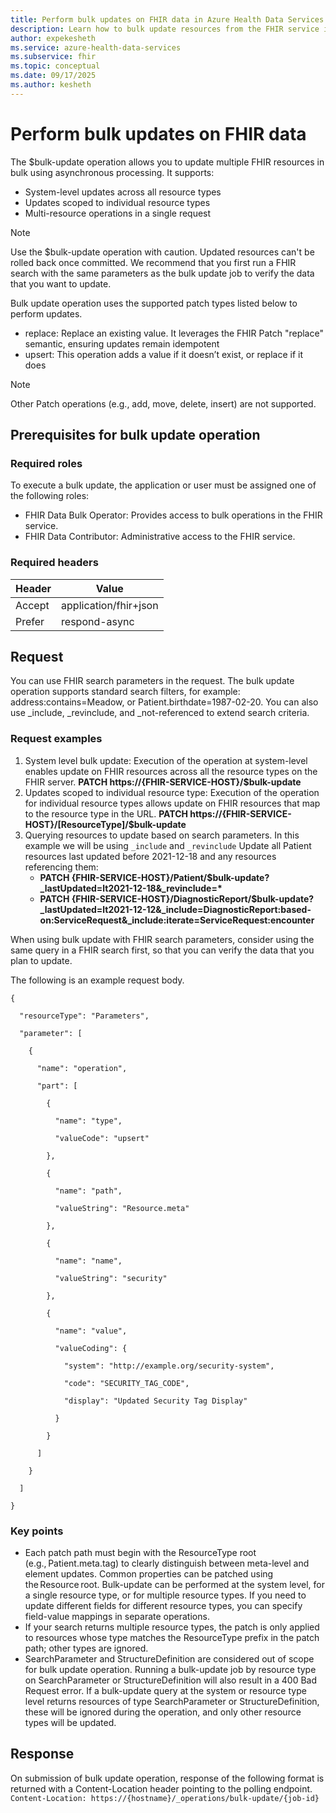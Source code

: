 ```yaml
---
title: Perform bulk updates on FHIR data in Azure Health Data Services
description: Learn how to bulk update resources from the FHIR service in Azure Health Data Services.
author: expekesheth
ms.service: azure-health-data-services
ms.subservice: fhir
ms.topic: conceptual
ms.date: 09/17/2025
ms.author: kesheth
---
```


# Perform bulk updates on FHIR data

The $bulk-update operation allows you to update multiple FHIR resources in bulk using asynchronous processing. It supports: 
 - System-level updates across all resource types
 - Updates scoped to individual resource types
 - Multi-resource operations in a single request

> [!NOTE]
> Use the $bulk-update operation with caution. Updated resources can't be rolled back once committed. We recommend that you first run a FHIR search with the same parameters as the bulk update job to verify the data that you want to update.

Bulk update operation uses the supported patch types listed below to perform updates.
 - replace: Replace an existing value. It leverages the FHIR Patch "replace" semantic, ensuring updates remain idempotent
 - upsert: This operation adds a value if it doesn’t exist, or replace if it does

> [!NOTE]
> Other Patch operations (e.g., add, move, delete, insert) are not supported.

## Prerequisites for bulk update operation
### Required roles

To execute a bulk update, the application or user must be assigned one of the following roles:
 - FHIR Data Bulk Operator: Provides access to bulk operations in the FHIR service.
 - FHIR Data Contributor: Administrative access to the FHIR service.

### Required headers

| Header | Value |
| ------ | ------ |
| Accept | application/fhir+json |
| Prefer | respond-async |

## Request

You can use FHIR search parameters in the request. The bulk update operation supports standard search filters, for example: address:contains=Meadow, or Patient.birthdate=1987-02-20. You can also use _include, _revinclude, and _not-referenced to extend search criteria.

### Request examples

1. System level bulk update: Execution of the operation at system-level enables update on FHIR resources across all the resource types on the FHIR server. **PATCH https://{FHIR-SERVICE-HOST}/$bulk-update**
2. Updates scoped to individual resource type: Execution of the operation for individual resource types allows update on FHIR resources that map to the resource type in the URL. **PATCH https://{FHIR-SERVICE-HOST}/[ResourceType]/$bulk-update**
3. Querying resources to update based on search parameters. In this example we will be using `_include` and `_revinclude`
   Update all Patient resources last updated before 2021-12-18 and any resources referencing them:
    - <b>PATCH {FHIR-SERVICE-HOST}/Patient/$bulk-update?_lastUpdated=lt2021-12-18&_revinclude=*</b>
    - **PATCH {FHIR-SERVICE-HOST}/DiagnosticReport/$bulk-update?_lastUpdated=lt2021-12-12&_include=DiagnosticReport:based-on:ServiceRequest&_include:iterate=ServiceRequest:encounter**

When using bulk update with FHIR search parameters, consider using the same query in a FHIR search first, so that you can verify the data that you plan to update.

The following is an example request body.
```
{ 

  "resourceType": "Parameters", 

  "parameter": [ 

    { 

      "name": "operation", 

      "part": [ 

        { 

          "name": "type", 

          "valueCode": "upsert" 

        }, 

        { 

          "name": "path", 

          "valueString": "Resource.meta" 

        }, 

        { 

          "name": "name", 

          "valueString": "security" 

        }, 

        { 

          "name": "value", 

          "valueCoding": { 

            "system": "http://example.org/security-system", 

            "code": "SECURITY_TAG_CODE", 

            "display": "Updated Security Tag Display" 

          } 

        } 

      ] 

    } 

  ] 

}
```

### Key points
 - Each patch path must begin with the ResourceType root (e.g., Patient.meta.tag) to clearly distinguish between meta-level and element updates. Common properties can be patched using the Resource root. Bulk-update can be performed at the system level, for a single resource type, or for multiple resource types. If you need to update different fields for different resource types, you can specify field-value mappings in separate operations.
 - If your search returns multiple resource types, the patch is only applied to resources whose type matches the ResourceType prefix in the patch path; other types are ignored.
 - SearchParameter and StructureDefinition are considered out of scope for bulk update operation. Running a bulk-update job by resource type on SearchParameter or StructureDefinition will also result in a 400 Bad Request error. If a bulk-update query at the system or resource type level returns resources of type SearchParameter or StructureDefinition, these will be ignored during the operation, and only other resource types will be updated.

## Response
On submission of bulk update operation, response of the following format is returned with a Content-Location header pointing to the polling endpoint.
`Content-Location: https://{hostname}/_operations/bulk-update/{job-id}`
